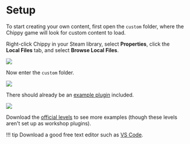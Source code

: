 # Setup

To start creating your own content, first open the `custom` folder, where the Chippy game will look for custom content to load.

Right-click Chippy in your Steam library, select **Properties**, click the **Local&nbsp;Files** tab, and select **Browse Local Files**.

<img src="https://files.facepunch.com/ryleigh/1b1111b1/Steam_2019-10-11_21-08-35.png" />

Now enter the `custom` folder.

<img src="https://files.facepunch.com/ryleigh/1b1111b1/explorer_2019-10-11_21-11-01.png" />

There should already be an [example plugin](https://files.facepunch.com/ryleigh/1b1511b1/example.rar) included.

<img src="https://files.facepunch.com/ryleigh/1b1511b1/explorer_2019-10-15_22-30-50.png" />

Download the [official levels](https://files.facepunch.com/ryleigh/1b2711b1/chippy_resources.rar) to see more examples (though these levels aren't set up as workshop plugins).

!!! tip
    Download a good free text editor such as [VS Code](https://code.visualstudio.com/).